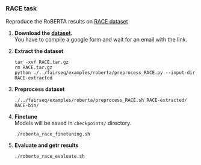 ### RACE task
Reproduce the RoBERTA results on [RACE dataset](https://www.cs.cmu.edu/~glai1/data/race/)

1. **Download the [dataset](https://www.cs.cmu.edu/~glai1/data/race/).** \
You have to compile a google form and wait for an email with the link.

2. **Extract the dataset**
    ```shell
    tar -xvf RACE.tar.gz
    rm RACE.tar.gz
    python ./../fairseq/examples/roberta/preprocess_RACE.py --input-dir RACE-extracted
    ```
3. **Preprocess dataset**
    ```shell
    ./../fairseq/examples/roberta/preprocess_RACE.sh RACE-extracted/ RACE-bin/
    ```

3. **Finetune**\
    Models will be saved in `checkpoints/` directory.
    ```shell
    ./roberta_race_finetuning.sh 
    ```

3. **Evaluate and getr results**
    ```shell
    ./roberta_race_evaluate.sh 
    ```


